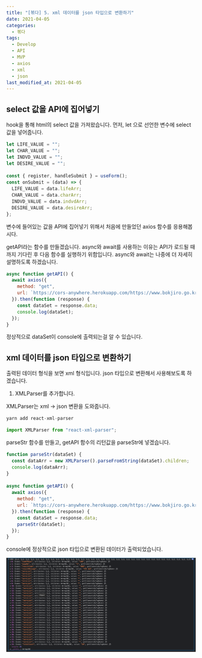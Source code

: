 ```yaml
---
title: "[볶다] 5. xml 데이터를 json 타입으로 변환하기"
date: 2021-04-05
categories:
  - 볶다
tags:
  - Develop
  - API
  - MVP
  - axios
  - xml
  - json
last_modified_at: 2021-04-05
---
```


## select 값을 API에 집어넣기

hook을 통해 html의 select 값을 가져왔습니다. 먼저, let 으로 선언한 변수에 select 값을 넣어줍니다.

```js
let LIFE_VALUE = "";
let CHAR_VALUE = "";
let INDVD_VALUE = "";
let DESIRE_VALUE = "";

const { register, handleSubmit } = useForm();
const onSubmit = (data) => {
  LIFE_VALUE = data.lifeArr;
  CHAR_VALUE = data.charArr;
  INDVD_VALUE = data.indvdArr;
  DESIRE_VALUE = data.desireArr;
};
```

변수에 들어있는 값을 API에 집어넣기 위해서 처음에 만들었던 axios 함수를 응용해봅시다.

getAPI라는 함수를 만들겠습니다. async와 await를 사용하는 이유는 API가 로드될 때 까지 기다린 후 다음 함수를 실행하기 위함입니다. async와 await는 나중에 더 자세히 설명하도록 하겠습니다.

```js
async function getAPI() {
  await axios({
    method: "get",
    url: `https://cors-anywhere.herokuapp.com/https://www.bokjiro.go.kr/openapi/rest/gvmtWelSvc?crtiKey=${API_KEY}&callTp=L&pageNum=1&numOfRows=100&lifeArray=${LIFE_VALUE}&charTrgterArray=${CHAR_VALUE}&trgterIndvdlArray=${INDVD_VALUE}&desireArray=${DESIRE_VALUE}`,
  }).then(function (response) {
    const dataSet = response.data;
    console.log(dataSet);
  });
}
```

정상적으로 dataSet이 console에 출력되는걸 알 수 있습니다.

## xml 데이터를 json 타입으로 변환하기

출력된 데이터 형식을 보면 xml 형식입니다. json 타입으로 변환해서 사용해보도록 하겠습니다.

1. XMLParser를 추가합니다.

XMLParser는 xml → json 변환을 도와줍니다.

```s
yarn add react-xml-parser
```

```js
import XMLParser from "react-xml-parser";
```

parseStr 함수를 만들고, getAPI 함수의 리턴값을 parseStr에 넣겠습니다.

```js
function parseStr(dataSet) {
  const dataArr = new XMLParser().parseFromString(dataSet).children;
  console.log(dataArr);
}

async function getAPI() {
  await axios({
    method: "get",
    url: `https://cors-anywhere.herokuapp.com/https://www.bokjiro.go.kr/openapi/rest/gvmtWelSvc?crtiKey=${API_KEY}&callTp=L&pageNum=1&numOfRows=100&lifeArray=${LIFE_VALUE}&charTrgterArray=${CHAR_VALUE}&trgterIndvdlArray=${INDVD_VALUE}&desireArray=${DESIRE_VALUE}`,
  }).then(function (response) {
    const dataSet = response.data;
    parseStr(dataSet);
  });
}
```

console에 정상적으로 json 타입으로 변환된 데이터가 출력되었습니다.

![콘솔출력](/assets/2021-04-05-bokdda-5/console.png)
